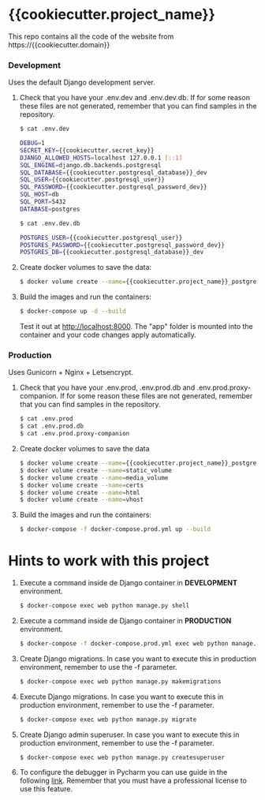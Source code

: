 # {{cookiecutter.project_name}}

This repo contains all the code of the website from https://{{cookiecutter.domain}}

### Development

Uses the default Django development server.

1. Check that you have your .env.dev and .env.dev.db.  If for some reason these files are not generated, remember that you can find samples in the repository.
   ```sh
   $ cat .env.dev
   
   DEBUG=1
   SECRET_KEY={{cookiecutter.secret_key}}
   DJANGO_ALLOWED_HOSTS=localhost 127.0.0.1 [::1]
   SQL_ENGINE=django.db.backends.postgresql
   SQL_DATABASE={{cookiecutter.postgresql_database}}_dev
   SQL_USER={{cookiecutter.postgresql_user}}
   SQL_PASSWORD={{cookiecutter.postgresql_password_dev}}
   SQL_HOST=db
   SQL_PORT=5432
   DATABASE=postgres
   
   $ cat .env.dev.db

   POSTGRES_USER={{cookiecutter.postgresql_user}}
   POSTGRES_PASSWORD={{cookiecutter.postgresql_password_dev}}
   POSTGRES_DB={{cookiecutter.postgresql_database}}_dev
    ```

2. Create docker volumes to save the data:
    ```sh
    $ docker volume create --name={{cookiecutter.project_name}}_postgres_data_dev
    ```

3. Build the images and run the containers:

    ```sh
    $ docker-compose up -d --build
    ```

    Test it out at [http://localhost:8000](http://localhost:8000). The "app" folder is mounted into the container and your code changes apply automatically.

### Production

Uses Gunicorn + Nginx + Letsencrypt.

1. Check that you have your .env.prod, .env.prod.db and .env.prod.proxy-companion. If for some reason these files are not generated, remember that you can find samples in the repository.
    ```sh
    $ cat .env.prod
    $ cat .env.prod.db
    $ cat .env.prod.proxy-companion
    ```
2. Create docker volumes to save the data
    ```sh
    $ docker volume create --name={{cookiecutter.project_name}}_postgres_data
    $ docker volume create --name=static_volume
    $ docker volume create --name=media_volume
    $ docker volume create --name=certs
    $ docker volume create --name=html
    $ docker volume create --name=vhost
    ```
3. Build the images and run the containers:

    ```sh
    $ docker-compose -f docker-compose.prod.yml up --build
    ```

# Hints to work with this project

1. Execute a command inside de Django container in **DEVELOPMENT** environment.
    ```sh
    $ docker-compose exec web python manage.py shell
    ```
2. Execute a command inside de Django container in **PRODUCTION** environment.
    ```sh
    $ docker-compose -f docker-compose.prod.yml exec web python manage.py shell
    ```
3. Create Django migrations. In case you want to execute this in production environment, remember to use the -f parameter.
    ```sh
    $ docker-compose exec web python manage.py makemigrations
    ```
4. Execute Django migrations. In case you want to execute this in production environment, remember to use the -f parameter.
    ```sh
    $ docker-compose exec web python manage.py migrate
    ```
   
5. Create Django admin superuser. In case you want to execute this in production environment, remember to use the -f parameter.
    ```sh
    $ docker-compose exec web python manage.py createsuperuser
    ```
6. To configure the debugger in Pycharm you can use guide in the following [link](https://testdriven.io/blog/django-debugging-pycharm/#:~:text=To%20do%20so%2C%20open%20PyCharm,create%20a%20new%20Docker%20configuration.). Remember that you must have a professional license to use this feature.
